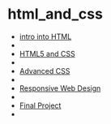 # html_and_css

<ul>
<li><a href="demo/index.html" target="_blank"> intro into HTML</a><li>
<li><a href="html5_CSS/index.html" target="_blank"> HTML5 and CSS</a><li>
<li><a href="Advanced_CSS/index.html" target="_blank">Advanced CSS</a><li>
<li><a href="Responsive_Web_Design/index.html" target="_blank">Responsive Web Design</a><li>
<li><a href="Final_Project" target="_blank">Final Project</a><li>
</ul>


